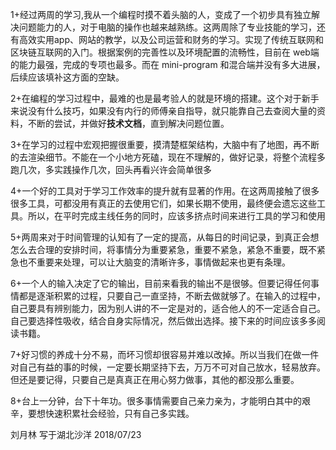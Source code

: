 1+经过两周的学习,我从一个编程时摸不着头脑的人，变成了一个初步具有独立解决问题能力的人，对于电脑的操作也越来越熟练。这两周除了专业技能的学习，还有高效实用app、网站的教学，以及公司运营和财务的学习。实现了传统互联网和区块链互联网的入门。根据案例的完善性以及环境配置的流畅性，目前在 web端的能力最强，完成的专项也最多。而在 mini-program 和混合端并没有多大进展，后续应该填补这方面的空缺。

2+在编程的学习过程中，最难的也是最考验人的就是环境的搭建。这个对于新手来说没有什么技巧，如果没有内行的师傅亲自指导，就只能靠自己去查阅大量的资料，不断的尝试，并做好**技术文档**，直到解决问题位置。

3+在学习的过程中宏观把握很重要，摸清楚框架结构，大脑中有了地图，再不断的去渲染细节。不能在一个小地方死磕，现在不理解的，做好记录，将整个流程多跑几次，多实践操作几次，回头再看兴许会简单很多

4+一个好的工具对于学习工作效率的提升就有显著的作用。在这两周接触了很多很多工具，可都没用有真正的去使用它们，如果长期不使用，最终便会遗忘这些工具。所以，在平时完成主线任务的同时，应该多挤点时间来进行工具的学习和使用

5+两周来对于时间管理的认知有了一定的提高，从每日的时间记录，到真正会想怎么去合理的安排时间，将事情分为重要紧急，重要不紧急，紧急不重要，既不紧急也不重要来处理，可以让大脑变的清晰许多，事情做起来也更有条理。

6+一个人的输入决定了它的输出，目前来看我的输出不是很够。但要记得任何事情都是逐渐积累的过程，只要自己一直坚持，不断去做就够了。在输入的过程中，自己要具有辨别能力，因为别人讲的不一定是对的，适合他人的不一定适合自己。自己要选择性吸收，结合自身实际情况，然后做出选择。接下来的时间应该多多阅读书籍。

7+好习惯的养成十分不易，而坏习惯却很容易并难以改掉。所以当我们在做一件对自己有益的事的时候，一定要长期坚持下去，万万不可对自己放水，轻易放弃。但还是要记得，只要自己是真真正在用心努力做事，其他的都没那么重要。

8+台上一分钟，台下十年功。很多事情需要自己亲力亲为，才能明白其中的艰辛，要想快速积累社会经验，只有自己多实践。

刘月林
写于湖北沙洋
2018/07/23
